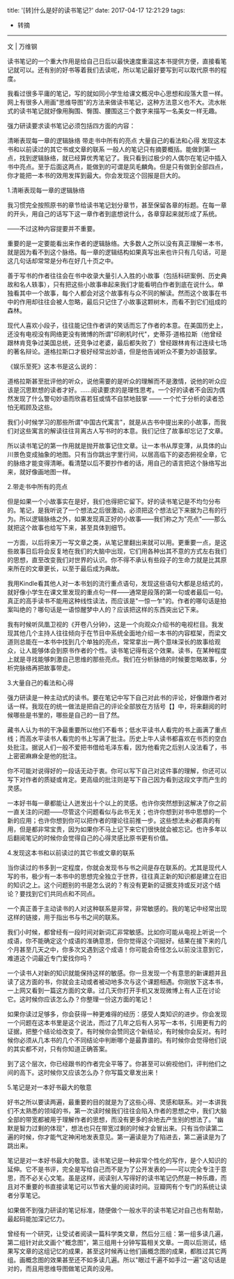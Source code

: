 title: '[转]什么是好的读书笔记?'
date: 2017-04-17 12:21:29
tags:
- 转摘
---
文 | 万维钢

读书笔记的一个重大作用是给自己日后以最快速度重温这本书提供方便，直接看笔记就可以。还有别的好书等着我们去读呢，所以笔记最好要写到可以取代原书的程度。

 

我看过很多平庸的笔记，写的就如同小学生给课文概况中心思想和段落大意一样。网上有很多人用画"思维导图"的方法来做读书笔记，这种方法意义也不大。流水帐式的读书笔记就好像用胸围、臀围、腰围这三个数字来描写一名美女一样无趣。

 

强力研读要求读书笔记必须包括四方面的内容：

清晰表现每一章的逻辑脉络
带走书中所有的亮点
大量自己的看法和心得
发现这本书和以前读过的其它书或文章的联系
一般人的笔记只有摘要概括。能做到第一点，找到逻辑脉络，就已经算优秀笔记了。我只看到过极少的人偶尔在笔记中插入书中亮点。至于后面这两点，能做到的可谓是凤毛麟角。但是只有做到全部四点，你才能把一本书的效用发挥到最大。你会发现这个回报是巨大的。

 

1.清晰表现每一章的逻辑脉络

 

我习惯完全按照原书的章节给读书笔记划分章节，甚至保留各章的标题。在每一章的开头，用自己的话写下这一章作者到底想说什么，各章穿起来就形成了系统。

——不过这种内容提要并不重要。

重要的是一定要能看出来作者的逻辑脉络。大多数人之所以没有真正理解一本书，就是因为看不到这个脉络。每一章的逻辑结构如果真写出来也许只有几句话，可是这几句话却常常是分布在好几十页之中。

 

善于写书的作者往往会在书中收录大量引人入胜的小故事（包括科研案例、历史典故和名人轶事），只有把这些小故事串起来我们才能看明白作者到底在说什么。单独看其中一个故事，每个人都会对这个故事有与众不同的解读。然而这个故事在书中的作用却往往会被人忽略，最后只记住了小故事这颗树木，而看不到它们组成的森林。

 

现代人喜欢小段子，往往能记住作者讲的笑话而忘了作者的本意。在美国历史上，还没有电视没有网络更没有微博的所谓"印刷机时代"，史蒂芬·道格拉斯（他曾经跟林肯竞争过美国总统，还竞争过老婆，最后都失败了）曾经跟林肯有过连续七场的著名辩论。道格拉斯口才极好经常出妙语，但是他告诫听众不要为妙语鼓掌。

 

《娱乐至死》这本书是这么说的：

道格拉斯甚至批评他的听众，说他需要的是听众的理解而不是激情，说他的听众应该是沉思默想的读者才好。......阅读要求的是理性思考。一个好的读者不会因为偶然发现了什么警句妙语而欣喜若狂或情不自禁地鼓掌 —— 一个忙于分析的读者恐怕无暇顾及这些。

 

我们小时候学习的那些所谓"中国古代寓言"，就是从古书中提出来的小故事，而我们对这些寓言的解读往往背离古人写书时的本意。我们记住了故事却忘记了文章。

 

所以读书笔记的第一作用就是抛开故事记住文章。让一本书从厚变薄，从具体的山川景色变成抽象的地图。只有当你跳出字里行间，以居高临下的姿态俯视全章，它的脉络才能变得清晰。看清楚以后不要抄作者的话，用自己的语言把这个脉络写出来，就好像画地图一样。

 

2.带走书中所有的亮点

 

但是如果一个小故事实在是好，我们也得把它留下。好的读书笔记是不均匀分布的。笔记，是我听说了一个想法之后很激动，必须把这个想法记下来据为己有的行为。所以逻辑脉络之外，如果发现真正好的小故事——我们称之为"亮点"——那么就把这个故事也给写下来，甚至具体到细节。

 

一方面，以后将来万一写文章之类，从笔记里翻出来就可以用。更重要一点，是这些故事日后将会反复地在我们的大脑中出现，它们用各种出其不意的方式左右我们的思想，直至改变我们对世界的认识。你不得不承认有些段子的生命力就是比其原来所在的文章更长，以至于最后成为典故。

 

我用Kindle看其他人对一本书划的流行重点语句，发现这些语句大都是总结式的，就好像小学生在课文里发现的重点句一样——通常是段落的第一句或者最后一句。真正的高手读书不能用这种线性读法，而应该是"一惊一乍"的。作者的哪句话是拍案叫绝的？哪句话是一语惊醒梦中人的？应该把这样的东西突出记下来。

 

我有时候听凤凰卫视的《开卷八分钟》，这是一个向观众介绍书的电视栏目。我发现其他几个主持人往往倾向于在节目中系统全面地介绍一本书的内容框架，而梁文道则总能在一本书中找到几个单独的亮点，常常拿出一两个意味深长的故事给观众，让人能够体会到原书作者的个性。读书笔记得有这个效果。读书，在某种程度上就是寻找能够刺激自己思维的那些亮点。我们在分析脉络的时候要忽略故事，分析完脉络再把故事带走。

 

3.大量自己的看法和心得

 

强力研读是一种主动式的读书。要在笔记中写下自己对此书的评论，好像跟作者对话一样。我现在的统一做法是把自己的评论全部放在方括号【】中，将来翻阅的时候哪些是书里的，哪些是自己的一目了然。

 

藏书人认为书的干净最重要所以他们不看书；低水平读书人看完的书上画满了重点线；而高水平读书人看完的书上写满了批注。历史上牛人读书都喜欢在书页的空白处批注。据说人们一般不爱把书借给毛泽东看，因为他看完之后别人没法看了，书上密密麻麻全是他的批注。

 

你不可能对说得好的一段话无动于衷。你可以写下自己对这件事的理解，你还可以写下对作者的质疑或肯定。更高级的批注则是写下自己因为看到这段文字而产生的灵感。

 

一本好书每一章都能让人迸发出十个以上的灵感。也许你突然想到这解决了你之前一直关注的问题——尽管这个问题看似与此书无关；也许你想到对书中思想的一个新的应用；也许你想到你可以把作者的理论往前推一步。这些想法未必都真的有用，但是都非常宝贵，因为如果你不马上记下来它们很快就会被忘记。也许多年以后翻阅笔记的时候你会觉得自己的心得灵感比原书更有价值。

 

4.发现这本书和以前读过的其它书或文章的联系

 

当你读过的书多到一定程度，你就会发现书与书之间是存在联系的。尤其是现代人写的书，极少有一本书中的思想完全独立于世界，往往真正新的知识都是建立在旧的知识之上。这个问题别的书是怎么说的？有没有更新的证据支持或反对这个结论？要找到它们共同点和不同点。

 

一个真正善于主动读书的人对这种联系是非常，非常敏感的。我的笔记中经常出现这样的链接，用于指出书与书之间的联系。

 

我们小时候，都曾经有一段时间对新词汇非常敏感。比如你可能从电视上听说一个成语，你不能确定这个成语的准确意思，但你觉得这个词挺好。结果在接下来的几个月甚至几天之中，你多次又遇到这个成语！你可能会奇怪怎么以前没注意到它，难道这个词最近专门爱找你吗？

 

一个读书人对新的知识就能保持这样的敏感。你一旦发现一个有意思的新课题并且读了这方面的书，你就会主动或者被动地多次与这个课题相遇。你刚放下这本书，一上网又看到一篇这方面的文章。过几天你打开手机又发现微博上有人正在讨论它。这时候你应该怎么办？你整理一份这方面的笔记！

 

如果你读过足够多，你会获得一种更难得的经历：感受人类知识的进步。你会发现一个问题在这本书里是这个说法，而过了几年之后有人另写一本书，引用更有力的证据，把整个结论给改变了。有时候你会赞同这个新结论，有时候你会反对。有时候你必须从几本书的几个不同结论中判断哪个是最靠谱的。有时候你会觉得他们说的其实都不对，只有你知道正确答案。

 

到了这个层次，你已经跟书的作者完全平等了。你甚至可以俯视他们，评判他们之间的高下。这时候你又应该怎么办？你写篇文章发出来！

 

5.笔记是对一本好书最大的敬意

 

好书之所以要读两遍，最重要的目的就是为了这些心得、灵感和联系。对一本讲我们不太熟悉的领域的书，第一次读时候我们往往会陷入作者的思想之中，我们大脑全部的带宽都被用于理解作者的思想，而没有更多的余地去产生别的想法了。"幽默是智力过剩的体现"，想法也只在带宽过剩的时候才会冒出来。只有当你读第二遍的时候，你才能气定神闲地发表意见。第一遍读是为了陷进去，第二遍读是为了跳出来。

 

笔记是对一本好书最大的敬意。读书笔记是一种非常个性化的写作，是个人知识的延伸。它不是书评，完全是写给自己而不是为了公开发表的——可以完全专注于意思，而不必关心文笔。虽是这样，阅读别人写得好的读书笔记仍然是一种乐趣，而且对不重要的书直接读笔记可以节省大量的阅读时间。豆瓣网有个专门的系统让读者分享笔记。

 

如果做不到强力研读的笔记标准，随便做个一般水平的读书笔记对自己也有帮助，最起码能加深记忆力。

 

曾经有一个研究，让受试者阅读一篇科学类文章，然后分三组：第一组多读几遍，第二组针对此文画个"概念图"，第三组用十分钟写篇相关文章。一周以后测试，结果写文章的这组记忆的成果，甚至这时候再让他们画概念图的成果，都胜过其它两组。画概念图的效果甚至还不如多读几遍。所以"眼过千遍不如手过一遍"这句话是对的，而且用思维导图做笔记真的没用。

 